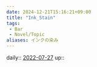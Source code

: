 ```yaml
---
date: 2024-12-21T15:16:21+09:00
title: "Ink_Stain"
tags:
 - Bar
 - Novel/Topic
aliases: インクの染み
---
```


daily:: [2022-07-27](Daily_Note/2022-07-27.md)
up::


